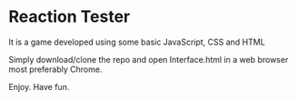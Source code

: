 <h1>Reaction Tester</h1>
<p>It is a game developed using some basic JavaScript, CSS and HTML</p>

<p>Simply download/clone the repo and open Interface.html in a web browser most preferably Chrome.</p>
Enjoy. Have fun.
